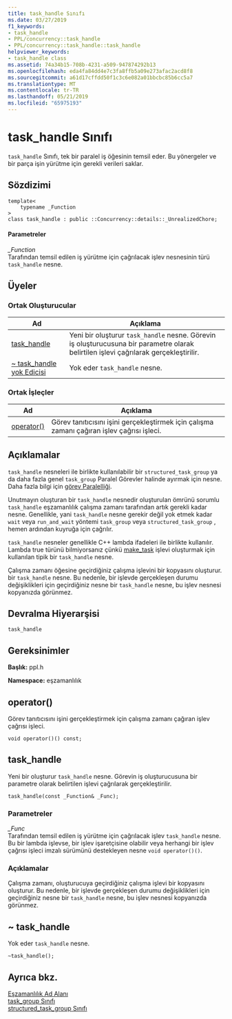 ```yaml
---
title: task_handle Sınıfı
ms.date: 03/27/2019
f1_keywords:
- task_handle
- PPL/concurrency::task_handle
- PPL/concurrency::task_handle::task_handle
helpviewer_keywords:
- task_handle class
ms.assetid: 74a34b15-708b-4231-a509-947874292b13
ms.openlocfilehash: eda4fa84dd4e7c3fa8ffb5a09e273afac2acd8f8
ms.sourcegitcommit: a61d17cffdd50f1c3c6e082a01bbcbc85b6cc5a7
ms.translationtype: MT
ms.contentlocale: tr-TR
ms.lasthandoff: 05/21/2019
ms.locfileid: "65975193"
---
```

# <a name="taskhandle-class"></a>task_handle Sınıfı

`task_handle` Sınıfı, tek bir paralel iş öğesinin temsil eder. Bu yönergeler ve bir parça işin yürütme için gerekli verileri saklar.

## <a name="syntax"></a>Sözdizimi

```
template<
    typename _Function
>
class task_handle : public ::Concurrency::details::_UnrealizedChore;
```

#### <a name="parameters"></a>Parametreler

*_Function*<br/>
Tarafından temsil edilen iş yürütme için çağrılacak işlev nesnesinin türü `task_handle` nesne.

## <a name="members"></a>Üyeler

### <a name="public-constructors"></a>Ortak Oluşturucular

|Ad|Açıklama|
|----------|-----------------|
|[task_handle](#task_handle)|Yeni bir oluşturur `task_handle` nesne. Görevin iş oluşturucusuna bir parametre olarak belirtilen işlevi çağrılarak gerçekleştirilir.|
|[~ task_handle yok Edicisi](#dtor)|Yok eder `task_handle` nesne.|

### <a name="public-operators"></a>Ortak İşleçler

|Ad|Açıklama|
|----------|-----------------|
|[operator()](#task_handle__operator_call)|Görev tanıtıcısını işini gerçekleştirmek için çalışma zamanı çağıran işlev çağrısı işleci.|

## <a name="remarks"></a>Açıklamalar

`task_handle` nesneleri ile birlikte kullanılabilir bir `structured_task_group` ya da daha fazla genel `task_group` Paralel Görevler halinde ayırmak için nesne. Daha fazla bilgi için [görev Paralelliği](../../../parallel/concrt/task-parallelism-concurrency-runtime.md).

Unutmayın oluşturan bir `task_handle` nesnedir oluşturulan ömrünü sorumlu `task_handle` eşzamanlılık çalışma zamanı tarafından artık gerekli kadar nesne. Genellikle, yani `task_handle` nesne gerekir değil yok etmek kadar `wait` veya `run_and_wait` yöntemi `task_group` veya `structured_task_group` , hemen ardından kuyruğa için çağrılır.

`task_handle` nesneler genellikle C++ lambda ifadeleri ile birlikte kullanılır. Lambda true türünü bilmiyorsanız çünkü [make_task](concurrency-namespace-functions.md#make_task) işlevi oluşturmak için kullanılan tipik bir `task_handle` nesne.

Çalışma zamanı öğesine geçirdiğiniz çalışma işlevini bir kopyasını oluşturur. bir `task_handle` nesne. Bu nedenle, bir işlevde gerçekleşen durumu değişiklikleri için geçirdiğiniz nesne bir `task_handle` nesne, bu işlev nesnesi kopyanızda görünmez.

## <a name="inheritance-hierarchy"></a>Devralma Hiyerarşisi

`task_handle`

## <a name="requirements"></a>Gereksinimler

**Başlık:** ppl.h

**Namespace:** eşzamanlılık

##  <a name="task_handle__operator_call"></a> operator()

Görev tanıtıcısını işini gerçekleştirmek için çalışma zamanı çağıran işlev çağrısı işleci.

```
void operator()() const;
```

## <a name="task_handle"></a> task_handle

Yeni bir oluşturur `task_handle` nesne. Görevin iş oluşturucusuna bir parametre olarak belirtilen işlevi çağrılarak gerçekleştirilir.

```
task_handle(const _Function& _Func);
```

### <a name="parameters"></a>Parametreler

*_Func*<br/>
Tarafından temsil edilen iş yürütme için çağrılacak işlev `task_handle` nesne. Bu bir lambda işlevse, bir işlev işaretçisine olabilir veya herhangi bir işlev çağrısı işleci imzalı sürümünü destekleyen nesne `void operator()()`.

### <a name="remarks"></a>Açıklamalar

Çalışma zamanı, oluşturucuya geçirdiğiniz çalışma işlevi bir kopyasını oluşturur. Bu nedenle, bir işlevde gerçekleşen durumu değişiklikleri için geçirdiğiniz nesne bir `task_handle` nesne, bu işlev nesnesi kopyanızda görünmez.

##  <a name="dtor"></a> ~ task_handle

Yok eder `task_handle` nesne.

```
~task_handle();
```

## <a name="see-also"></a>Ayrıca bkz.

[Eşzamanlılık Ad Alanı](concurrency-namespace.md)<br/>
[task_group Sınıfı](task-group-class.md)<br/>
[structured_task_group Sınıfı](structured-task-group-class.md)
